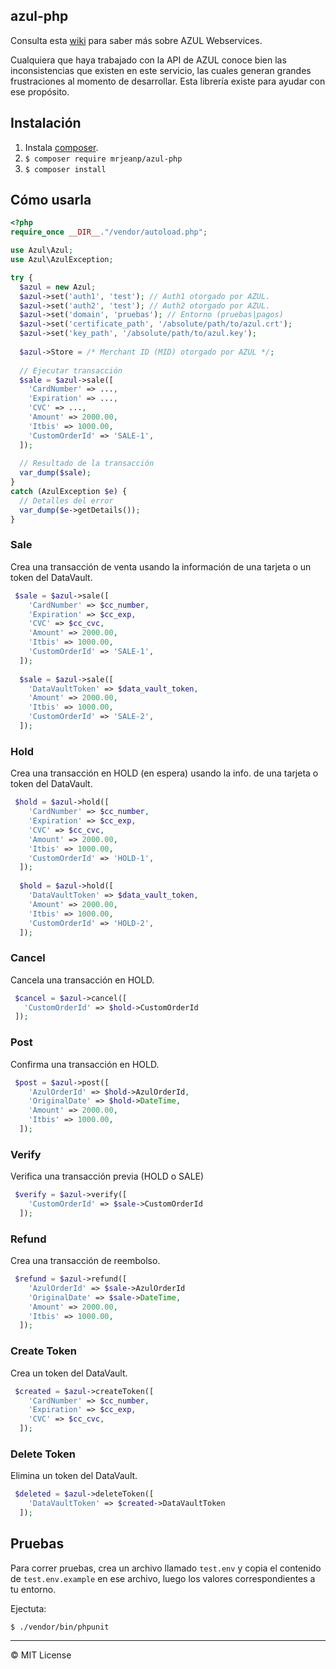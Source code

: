 azul-php
--------------------

Consulta esta [wiki](https://github.com/mrjeanp/azul-php/wiki) para saber más sobre AZUL Webservices.

Cualquiera que haya trabajado con la API de AZUL conoce bien las inconsistencias que existen en este servicio, las cuales generan grandes frustraciones al momento de desarrollar. Esta librería existe para ayudar con ese propósito.

## Instalación
1. Instala [composer](https://getcomposer.org).
2. `$ composer require mrjeanp/azul-php`
2. `$ composer install`

## Cómo usarla

```php
<?php
require_once __DIR__."/vendor/autoload.php";

use Azul\Azul;
use Azul\AzulException;

try {
  $azul = new Azul;
  $azul->set('auth1', 'test'); // Auth1 otorgado por AZUL.
  $azul->set('auth2', 'test'); // Auth2 otorgado por AZUL.
  $azul->set('domain', 'pruebas'); // Entorno (pruebas|pagos)
  $azul->set('certificate_path', '/absolute/path/to/azul.crt');
  $azul->set('key_path', '/absolute/path/to/azul.key');
  
  $azul->Store = /* Merchant ID (MID) otorgado por AZUL */;
  
  // Ejecutar transacción
  $sale = $azul->sale([
    'CardNumber' => ...,
    'Expiration' => ...,
    'CVC' => ...,
    'Amount' => 2000.00,
    'Itbis' => 1000.00,
    'CustomOrderId' => 'SALE-1',
  ]);
  
  // Resultado de la transacción
  var_dump($sale);
}
catch (AzulException $e) {
  // Detalles del error
  var_dump($e->getDetails());
}
```

### Sale
Crea una transacción de venta usando la información de una tarjeta o un token del DataVault.

```php
 $sale = $azul->sale([
    'CardNumber' => $cc_number,
    'Expiration' => $cc_exp,
    'CVC' => $cc_cvc,
    'Amount' => 2000.00,
    'Itbis' => 1000.00,
    'CustomOrderId' => 'SALE-1',
  ]);
  
  $sale = $azul->sale([
    'DataVaultToken' => $data_vault_token,
    'Amount' => 2000.00,
    'Itbis' => 1000.00,
    'CustomOrderId' => 'SALE-2',
  ]);
```

### Hold
Crea una transacción en HOLD (en espera) usando la info. de una tarjeta o token del DataVault.

```php
 $hold = $azul->hold([
    'CardNumber' => $cc_number,
    'Expiration' => $cc_exp,
    'CVC' => $cc_cvc,
    'Amount' => 2000.00,
    'Itbis' => 1000.00,
    'CustomOrderId' => 'HOLD-1',
  ]);
  
  $hold = $azul->hold([
    'DataVaultToken' => $data_vault_token,
    'Amount' => 2000.00,
    'Itbis' => 1000.00,
    'CustomOrderId' => 'HOLD-2',
  ]);
```

### Cancel
Cancela una transacción en HOLD.

```php
 $cancel = $azul->cancel([
   'CustomOrderId' => $hold->CustomOrderId
 ]);
```

### Post
Confirma una transacción en HOLD.

```php
 $post = $azul->post([
    'AzulOrderId' => $hold->AzulOrderId,
    'OriginalDate' => $hold->DateTime,
    'Amount' => 2000.00,
    'Itbis' => 1000.00,
  ]);
```

### Verify
Verifica una transacción previa (HOLD o SALE)

```php
 $verify = $azul->verify([
    'CustomOrderId' => $sale->CustomOrderId
  ]);
```

### Refund
Crea una transacción de reembolso.

```php
 $refund = $azul->refund([
    'AzulOrderId' => $sale->AzulOrderId
    'OriginalDate' => $sale->DateTime,
    'Amount' => 2000.00,
    'Itbis' => 1000.00,
  ]);
```

### Create Token
Crea un token del DataVault.

```php
 $created = $azul->createToken([
    'CardNumber' => $cc_number,
    'Expiration' => $cc_exp,
    'CVC' => $cc_cvc,
  ]);
```

### Delete Token
Elimina un token del DataVault.

```php
 $deleted = $azul->deleteToken([
    'DataVaultToken' => $created->DataVaultToken
  ]);
```


## Pruebas
Para correr pruebas, crea un archivo llamado `test.env` y copia el contenido de
`test.env.example` en ese archivo, luego los valores correspondientes 
a tu entorno. 

Ejectuta:
```
$ ./vendor/bin/phpunit
```

---------------
&copy; MIT License
